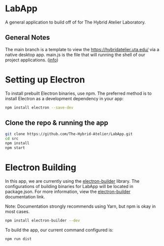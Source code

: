 # LabApp

A general application to build off of for The Hybrid Atelier Laboratory.

## General Notes

The main branch is a template to view the https://hybridatelier.uta.edu/ via a native desktop app.
main.js is the file that will running the shell of our project applications. ([info](https://www.electronjs.org/docs/latest/api/browser-window))

# Setting up Electron

To install prebuilt Electron binaries, use npm. The preferred method is to install Electron as a development dependency in your app:

```bash
npm install electron --save-dev
```

## Clone the repo & running the app

```bash
git clone https://github.com/The-Hybrid-Atelier/LabApp.git
cd src
npm install
npm start
```

# Electron Building

In this app, we are currently using the [electron-builder](https://choosealicense.com/licenses/mit/) library.
The configurations of building binaries for LabApp will be located in package.json.
For more information, view the [electron-builder](https://choosealicense.com/licenses/mit/) documentation link.

Note: Documentation strongly recommends using Yarn, but npm is okay in most cases.

```bash
npm install electron-builder --dev
```

To build the app, our current command configured is:

```bash
npm run dist
```
